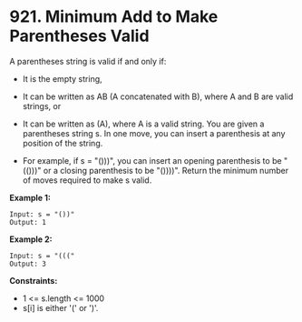 # 921. Minimum Add to Make Parentheses Valid

A parentheses string is valid if and only if:
- It is the empty string,
- It can be written as AB (A concatenated with B), where A and B are valid strings, or
- It can be written as (A), where A is a valid string.
You are given a parentheses string s. In one move, you can insert a parenthesis at any position of the string.

- For example, if s = "()))", you can insert an opening parenthesis to be "(()))" or a closing parenthesis to be "())))".
Return the minimum number of moves required to make s valid.

 

**Example 1:**
```
Input: s = "())"
Output: 1
```

**Example 2:**
```
Input: s = "((("
Output: 3
```

**Constraints:**
- 1 <= s.length <= 1000
- s[i] is either '(' or ')'.